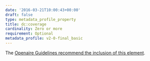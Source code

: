 ```yaml
---
date: '2016-03-21T10:00:43+00:00'
draft: false
type: metadata_profile_property
title: dc:coverage
cardinality: Zero or more
requirement: Optional
metadata_profile: v2-0-final_basic
---
```

The [Openaire Guidelines recommend the inclusion of this element](https://guidelines.openaire.eu/wiki/Literature_Guidelines:_Metadata_Field_Coverage).

